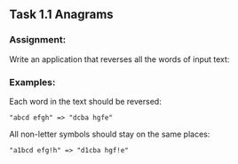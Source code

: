 ## Task 1.1 Anagrams
### Assignment:
Write an application that reverses all the words of input text:
### Examples:
Each word in the text should be reversed:

```"abcd efgh" => "dcba hgfe"```

All non-letter symbols should stay on the same places:

```"a1bcd efg!h" => "d1cba hgf!e"```